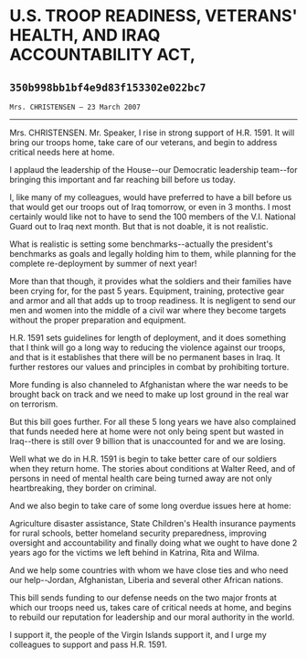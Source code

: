 # U.S. TROOP READINESS, VETERANS' HEALTH, AND IRAQ ACCOUNTABILITY ACT,
## `350b998bb1bf4e9d83f153302e022bc7`
`Mrs. CHRISTENSEN — 23 March 2007`

---


Mrs. CHRISTENSEN. Mr. Speaker, I rise in strong support of H.R. 1591. 
It will bring our troops home, take care of our veterans, and begin to 
address critical needs here at home.

I applaud the leadership of the House--our Democratic leadership 
team--for bringing this important and far reaching bill before us 
today.

I, like many of my colleagues, would have preferred to have a bill 
before us that would get our troops out of Iraq tomorrow, or even in 3 
months. I most certainly would like not to have to send the 100 members 
of the V.I. National Guard out to Iraq next month. But that is not 
doable, it is not realistic.

What is realistic is setting some benchmarks--actually the 
president's benchmarks as goals and legally holding him to them, while 
planning for the complete re-deployment by summer of next year!

More than that though, it provides what the soldiers and their 
families have been crying for, for the past 5 years. Equipment, 
training, protective gear and armor and all that adds up to troop 
readiness. It is negligent to send our men and women into the middle of 
a civil war where they become targets without the proper preparation 
and equipment.

H.R. 1591 sets guidelines for length of deployment, and it does 
something that I think will go a long way to reducing the violence 
against our troops, and that is it establishes that there will be no 
permanent bases in Iraq. It further restores our values and principles 
in combat by prohibiting torture.



More funding is also channeled to Afghanistan where the war needs to 
be brought back on track and we need to make up lost ground in the real 
war on terrorism.

But this bill goes further. For all these 5 long years we have also 
complained that funds needed here at home were not only being spent but 
wasted in Iraq--there is still over 9 billion that is unaccounted for 
and we are losing.

Well what we do in H.R. 1591 is begin to take better care of our 
soldiers when they return home. The stories about conditions at Walter 
Reed, and of persons in need of mental health care being turned away 
are not only heartbreaking, they border on criminal.

And we also begin to take care of some long overdue issues here at 
home:

Agriculture disaster assistance, State Children's Health insurance 
payments for rural schools, better homeland security preparedness, 
improving oversight and accountability and finally doing what we ought 
to have done 2 years ago for the victims we left behind in Katrina, 
Rita and Wilma.

And we help some countries with whom we have close ties and who need 
our help--Jordan, Afghanistan, Liberia and several other African 
nations.

This bill sends funding to our defense needs on the two major fronts 
at which our troops need us, takes care of critical needs at home, and 
begins to rebuild our reputation for leadership and our moral authority 
in the world.

I support it, the people of the Virgin Islands support it, and I urge 
my colleagues to support and pass H.R. 1591.
